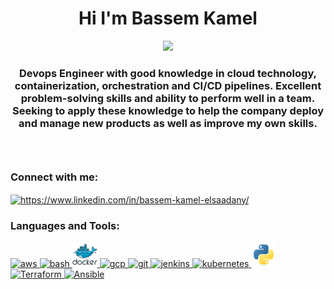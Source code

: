 <h1 align="center">Hi I'm Bassem Kamel</h1>



<div id="header" align="center">
  <img src="https://media.giphy.com/media/jdPMeyv9rn0hZHh8n9/giphy.gif" width="200"/>
</div>



<h3 align="center">Devops Engineer with good knowledge in cloud technology, containerization, orchestration and CI/CD pipelines. Excellent problem-solving skills and ability to perform well in a team. Seeking to apply these knowledge to help the company deploy and manage new products as well as improve my own skills.</h3>
<h3>  <br> </h3>
<h3 align="left">Connect with me:</h3>
<p align="left">
<a href="https://linkedin.com/in/https://www.linkedin.com/in/bassem-kamel-elsaadany/" target="blank"><img align="center" src="https://raw.githubusercontent.com/rahuldkjain/github-profile-readme-generator/master/src/images/icons/Social/linked-in-alt.svg" alt="https://www.linkedin.com/in/bassem-kamel-elsaadany/" height="30" width="40" /></a>
</p>

<h3 align="left">Languages and Tools:</h3>
<p align="left"> <a href="https://aws.amazon.com" target="_blank" rel="noreferrer"> <img src="https://cdn.icon-icons.com/icons2/2407/PNG/512/aws_icon_146074.png" alt="aws" width="50" height="50"/> </a> 
<a href="https://www.gnu.org/software/bash/" target="_blank" rel="noreferrer"> <img src="https://drive.google.com/uc?id=1nNlE_mnLOtG2eJsgJr4uHhP3hF-MDZCD" alt="bash" width="40" height="40"/> </a> <a href="https://www.docker.com/" target="_blank" rel="noreferrer"> <img src="https://raw.githubusercontent.com/devicons/devicon/master/icons/docker/docker-original-wordmark.svg" alt="docker" width="40" height="40"/> </a> <a href="https://cloud.google.com" target="_blank" rel="noreferrer"> <img src="https://www.vectorlogo.zone/logos/google_cloud/google_cloud-icon.svg" alt="gcp" width="40" height="40"/> </a> <a href="https://git-scm.com/" target="_blank" rel="noreferrer"> <img src="https://www.vectorlogo.zone/logos/git-scm/git-scm-icon.svg" alt="git" width="40" height="40"/> </a> <a href="https://www.jenkins.io" target="_blank" rel="noreferrer"> <img src="https://www.vectorlogo.zone/logos/jenkins/jenkins-icon.svg" alt="jenkins" width="40" height="40"/> </a> <a href="https://kubernetes.io" target="_blank" rel="noreferrer"> <img src="https://www.vectorlogo.zone/logos/kubernetes/kubernetes-icon.svg" alt="kubernetes" width="40" height="40"/> </a> <a href="https://www.python.org" target="_blank" rel="noreferrer"> <img src="https://raw.githubusercontent.com/devicons/devicon/master/icons/python/python-original.svg" alt="python" width="40" height="40"/> </a>
<a href="https://www.terraform.io/" target="_blank" rel="noreferrer"> <img src="https://avatars.githubusercontent.com/u/52939924?v=4" alt="Terraform" width="40" height="40"/> </a> 
<a href="https://www.ansible.com/" target="_blank" rel="noreferrer"> <img src="https://redhat.gallerycdn.vsassets.io/extensions/redhat/ansible/0.10.0/1653409242317/Microsoft.VisualStudio.Services.Icons.Default" alt="Ansible" width="40" height="40"/> </a> 
</p>


















<!--
**Bassem-Kamel/Bassem-Kamel** is a ✨ _special_ ✨ repository because its `README.md` (this file) appears on your GitHub profile.

Here are some ideas to get you started:

- 🔭 I’m currently working on ...
- 🌱 I’m currently learning ...
- 👯 I’m looking to collaborate on ...
- 🤔 I’m looking for help with ...
- 💬 Ask me about ...
- 📫 How to reach me: ...
- 😄 Pronouns: ...
- ⚡ Fun fact: ...
-->
